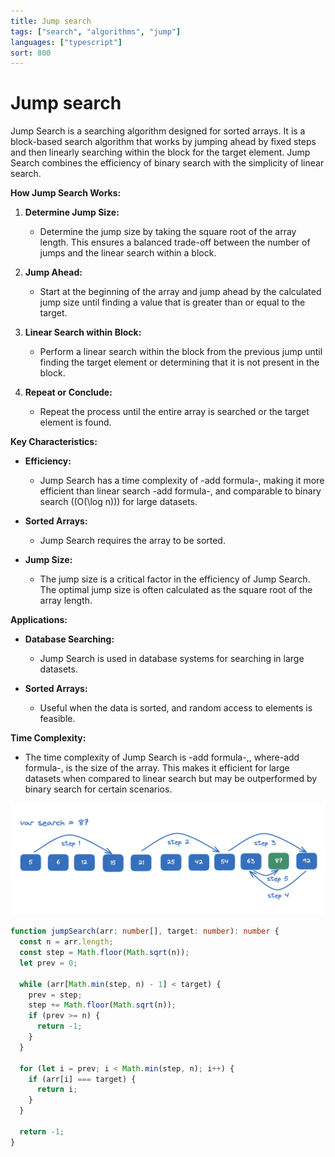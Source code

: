 ```yaml
---
title: Jump search
tags: ["search", "algorithms", "jump"]
languages: ["typescript"]
sort: 800
---
```


# Jump search

Jump Search is a searching algorithm designed for sorted arrays. It is a block-based search algorithm that works by jumping ahead by fixed steps and then linearly searching within the block for the target element. Jump Search combines the efficiency of binary search with the simplicity of linear search.

**How Jump Search Works:**

1. **Determine Jump Size:**

   - Determine the jump size by taking the square root of the array length. This ensures a balanced trade-off between the number of jumps and the linear search within a block.

2. **Jump Ahead:**

   - Start at the beginning of the array and jump ahead by the calculated jump size until finding a value that is greater than or equal to the target.

3. **Linear Search within Block:**

   - Perform a linear search within the block from the previous jump until finding the target element or determining that it is not present in the block.

4. **Repeat or Conclude:**
   - Repeat the process until the entire array is searched or the target element is found.

**Key Characteristics:**

- **Efficiency:**

  - Jump Search has a time complexity of -add formula-, making it more efficient than linear search -add formula-, and comparable to binary search (\(O(\log n)\)) for large datasets.

- **Sorted Arrays:**

  - Jump Search requires the array to be sorted.

- **Jump Size:**
  - The jump size is a critical factor in the efficiency of Jump Search. The optimal jump size is often calculated as the square root of the array length.

**Applications:**

- **Database Searching:**

  - Jump Search is used in database systems for searching in large datasets.

- **Sorted Arrays:**
  - Useful when the data is sorted, and random access to elements is feasible.

**Time Complexity:**

- The time complexity of Jump Search is -add formula-,, where-add formula-, is the size of the array. This makes it efficient for large datasets when compared to linear search but may be outperformed by binary search for certain scenarios.


![Jump search](https://raw.githubusercontent.com/AndersDeath/holy-theory/main/images/jump-search.png)



```typescript
function jumpSearch(arr: number[], target: number): number {
  const n = arr.length;
  const step = Math.floor(Math.sqrt(n));
  let prev = 0;

  while (arr[Math.min(step, n) - 1] < target) {
    prev = step;
    step += Math.floor(Math.sqrt(n));
    if (prev >= n) {
      return -1;
    }
  }

  for (let i = prev; i < Math.min(step, n); i++) {
    if (arr[i] === target) {
      return i;
    }
  }

  return -1;
}
```
